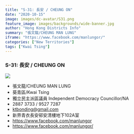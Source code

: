 ```yaml
---
title: "S-31: 長安 / CHEUNG ON"
date: "2020-10-15"
image: images/dc-avatar/S31.png
feature_image: images/backgrounds/wide-banner.jpg
author: "Hong Kong Districts Info"
summary: "張文龍/CHEUNG MAN LUNG"
iframe: "https://www.facebook.com/manlungor/"
categories: ["New Territories"]
tags: ["Kwai Tsing"]
---
```


### S-31: 長安 / CHEUNG ON  
![](/images/dc-avatar/S31.png)  

 - 張文龍/CHEUNG MAN LUNG  
 - 葵青區/Kwai Tsing  
 - 獨立民主派區議員 Independent Democracy Councillor/NA  
 - 2887 3733 / 9527 7287  
 - ktbonding@gmail.com  
 - 新界青衣長安邨安清樓地下102A室  
 - https://www.facebook.com/manlungor  
 - https://www.facebook.com/manlungor/

